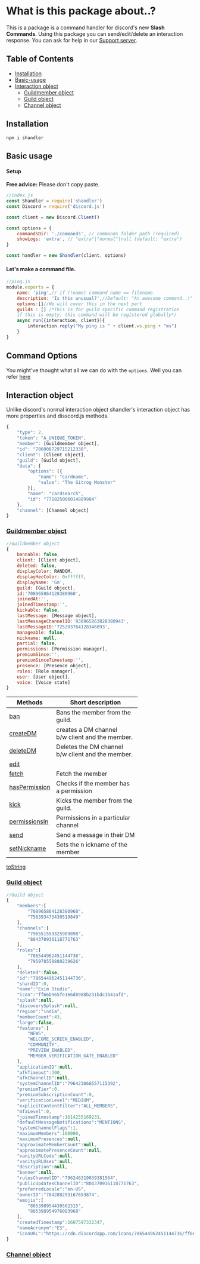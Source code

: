 # What is this package about..?

This is a package is a command handler for discord's new **Slash Commands**. Using this package you can send/edit/delete an interaction response. You can ask for help in our [Support server](https://discord.gg/tMWmEJFq4m).

## Table of Contents
* [Installation](#Installation)
* [Basic-usage](#Basic-usage)
* [Interaction object](#Interaction-object)
    * [Guildmember object](#Guildmember-object)
    * [Guild object](#Guild-object)
    * [Channel object](#Channel-object)

## Installation

```
npm i shandler
```

## Basic usage
#### Setup
**Free advice:** Please don't copy paste.
```js
//index.js
const Shandler = require('shandler')
const Discord = require('discord.js')

const client = new Discord.Client()

const options = {
    commandsDir: './commands', // commands folder path (required)
    showLogs: 'extra', // "extra"|"normal"|null (default: "extra")
}

const handler = new Shandler(client, options)

```
#### Let's make a command file.
```js
//ping.js
module.exports = {
    name: 'ping',// if (!name) command name == filename.
    description: 'Is this unusual?',//Default: "An awesome command..!"
    options:[]//We will cover this in the next part
    guilds : [] /*This is for guild specific command registration
    if this is empty, this command will be registered globally*/
    async run({interaction, client}){
        interaction.reply("My ping is " + client.ws.ping + "ms")
    }
}
```
## Command Options
You might've thought what all we can do with the `options`. Well you can refer [here](https://discord.com/developers/docs/interactions/slash-commands#applicationcommandoption)
## Interaction object
Unlike discord's normal interaction object shandler's interaction object has more properties and disscord.js methods. 
```js
{
    "type": 2,
    "token": "A_UNIQUE_TOKEN",
    "member": [Guildmember object],
    "id": "786008729715212338",
    "client": [Client object],
    "guild": [Guild object],
    "data": {
        "options": [{
            "name": "cardname",
            "value": "The Gitrog Monster"
        }],
        "name": "cardsearch",
        "id": "771825006014889984"
    },
    "channel": [Channel object]
}
```

### [Guildmember object](https://discord.js.org/#/docs/main/stable/class/GuildMember)

```js
//Guildmember object
{
    bannable: false,
    client: [Client object],
    deleted: false,
    displayColor: RANDOM,
    displayHecColor: 0xffffff,
    displayName: 'Gm',
    guild: [Guild object],
    id:'708965864128380960',
    joinedAt:'',
    joinedTimestamp:'',
    kickable: false,
    lastMessage: [Message object],
    lastMessageChannelID:'938965863828380943',
    lastMessageID:'725203764128346893',
    manageable: false,
    nickname: null,
    partial: false,
    permissions: [Permission manager],
    premiumSince:'',
    premiumSinceTimestamp:'',
    presence: [Presence object],
    roles: [Role manager],
    user: [User object],
    voice: [Voice state]
}
```
Methods | Short description
-------- | -----
[ban](https://discord.js.org/#/docs/main/stable/class/GuildMember?scrollTo=ban) | Bans the member from the <br /> guild.
[createDM](https://discord.js.org/#/docs/main/stable/class/GuildMember?scrollTo=createDM) | creates a DM channel <br/> b/w client and the member.
[deleteDM](https://discord.js.org/#/docs/main/stable/class/GuildMember?scrollTo=deleteDM) | Deletes the DM channel <br /> b/w client and the member.
[edit](https://discord.js.org/#/docs/main/stable/class/GuildMember?scrollTo=edit)|
[fetch](https://discord.js.org/#/docs/main/stable/class/GuildMember?scrollTo=fetch)|Fetch the member
[hasPermission](https://discord.js.org/#/docs/main/stable/class/GuildMember?scrollTo=hasPermission)| Checks if the member has<br> a permission
[kick](https://discord.js.org/#/docs/main/stable/class/GuildMember?scrollTo=kick)|Kicks the member from the <br />guild.
[permissionsIn](https://discord.js.org/#/docs/main/stable/class/GuildMember?scrollTo=permissionsIn)|Permissions in a particular <br />channel
[send](https://discord.js.org/#/docs/main/stable/class/GuildMember?scrollTo=send)|Send a message in their DM
[setNickname](https://discord.js.org/#/docs/main/stable/class/GuildMember?scrollTo=setNickname)|Sets the n ickname of the <br>member
[toString](https://discord.js.org/#/docs/main/stable/class/GuildMember?scrollTo=toString)
### [Guild object](https://discord.js.org/#/docs/main/stable/class/Guild)


```js
//Guild object
{
    "members":[
        "708965864128380960",
        "756393473430519849"
    ],
    "channels":[
        "796551553325989898",
        "804370936118771763"
    ],
    "roles":[
        "786544962451144736",
        "795978550880239626"
    ],
    "deleted":false,
    "id":"786544962451144736",
    "shardID":0,
    "name":"Exim Studio",
    "icon":"ff66b965fe166d8988b231bdc3b41afd",
    "splash":null,
    "discoverySplash":null,
    "region":"india",
    "memberCount":43,
    "large":false,
    "features":[
        "NEWS",
        "WELCOME_SCREEN_ENABLED",
        "COMMUNITY",
        "PREVIEW_ENABLED",
        "MEMBER_VERIFICATION_GATE_ENABLED"
    ],
    "applicationID":null,
    "afkTimeout":300,
    "afkChannelID":null,
    "systemChannelID":"796423068557115392",
    "premiumTier":0,
    "premiumSubscriptionCount":0,
    "verificationLevel":"MEDIUM",
    "explicitContentFilter":"ALL_MEMBERS",
    "mfaLevel":0,
    "joinedTimestamp":1614255169231,
    "defaultMessageNotifications":"MENTIONS",
    "systemChannelFlags":1,
    "maximumMembers":100000,
    "maximumPresences":null,
    "approximateMemberCount":null,
    "approximatePresenceCount":null,
    "vanityURLCode":null,
    "vanityURLUses":null,
    "description":null,
    "banner":null,
    "rulesChannelID":"796246319039381564",
    "publicUpdatesChannelID":"804370936118771763",
    "preferredLocale":"en-US",
    "ownerID":"764288293167693874",
    "emojis":[
        "805398954430562315",
        "805398954976083968"
    ],
    "createdTimestamp":1607597332347,
    "nameAcronym":"ES",
    "iconURL":"https://cdn.discordapp.com/icons/786544962451144736/ff66b965fe166d8988b231bdc3b41afd.webp"
}
```


### [Channel object](https://discord.js.org/#/docs/main/stable/class/Channel)
```js

```